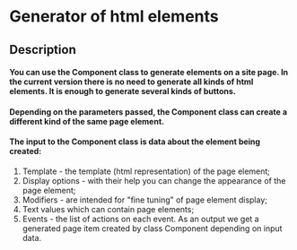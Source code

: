 # Generator of html elements

## Description
#### You can use the Component class to generate elements on a site page. In the current version there is no need to generate all kinds of html elements. It is enough to generate several kinds of buttons.
#### Depending on the parameters passed, the Component class can create a different kind of the same page element.
#### The input to the Component class is data about the element being created:
1) Template - the template (html representation) of the page element;
2) Display options - with their help you can change the appearance of the page element;
3) Modifiers - are intended for "fine tuning" of page element display;
4) Text values which can contain page elements;
5) Events - the list of actions on each event.
As an output we get a generated page item created by class Component depending on input data.
